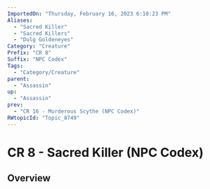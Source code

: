 ```yaml
---
ImportedOn: "Thursday, February 16, 2023 6:10:23 PM"
Aliases:
  - "Sacred Killer"
  - "Sacred Killers"
  - "Dulg Goldeneyes"
Category: "Creature"
Prefix: "CR 8"
Suffix: "NPC Codex"
Tags:
  - "Category/Creature"
parent:
  - "Assassin"
up:
  - "Assassin"
prev:
  - "CR 16 - Murderous Scythe (NPC Codex)"
RWtopicId: "Topic_8749"
---
```

# CR 8 - Sacred Killer (NPC Codex)
## Overview
